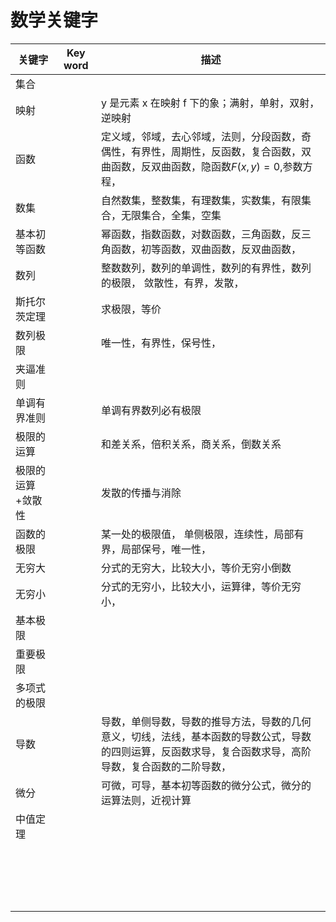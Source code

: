 # 数学关键字

| 关键字            | Key word | 描述                                                         |
| ----------------- | -------- | ------------------------------------------------------------ |
| 集合              |          |                                                              |
| 映射              |          | y 是元素 x 在映射 f 下的象；满射，单射，双射，逆映射         |
| 函数              |          | 定义域，邻域，去心邻域，法则，分段函数，奇偶性，有界性，周期性，反函数，复合函数，双曲函数，反双曲函数，隐函数$F(x, y) = 0$,参数方程， |
| 数集              |          | 自然数集，整数集，有理数集，实数集，有限集合，无限集合，全集，空集 |
| 基本初等函数      |          | 幂函数，指数函数，对数函数，三角函数，反三角函数，初等函数，双曲函数，反双曲函数， |
| 数列              |          | 整数数列，数列的单调性，数列的有界性，数列的极限， 敛散性，有界，发散， |
| 斯托尔茨定理      |          | 求极限，等价                                                 |
| 数列极限          |          | 唯一性，有界性，保号性，                                     |
| 夹逼准则          |          |                                                              |
| 单调有界准则      |          | 单调有界数列必有极限                                         |
| 极限的运算        |          | 和差关系，倍积关系，商关系，倒数关系                         |
| 极限的运算+敛散性 |          | 发散的传播与消除                                             |
| 函数的极限        |          | 某一处的极限值， 单侧极限，连续性，局部有界，局部保号，唯一性， |
| 无穷大            |          | 分式的无穷大，比较大小，等价无穷小倒数                       |
| 无穷小            |          | 分式的无穷小，比较大小，运算律，等价无穷小，                 |
| 基本极限          |          |                                                              |
| 重要极限          |          |                                                              |
| 多项式的极限      |          |                                                              |
| 导数              |          | 导数，单侧导数，导数的推导方法，导数的几何意义，切线，法线，基本函数的导数公式，导数的四则运算，反函数求导，复合函数求导，高阶导数，复合函数的二阶导数， |
| 微分              |          | 可微，可导，基本初等函数的微分公式，微分的运算法则，近视计算 |
| 中值定理          |          |                                                              |
|                   |          |                                                              |
|                   |          |                                                              |
|                   |          |                                                              |
|                   |          |                                                              |
|                   |          |                                                              |
|                   |          |                                                              |
|                   |          |                                                              |
|                   |          |                                                              |
|                   |          |                                                              |
|                   |          |                                                              |
|                   |          |                                                              |
|                   |          |                                                              |
|                   |          |                                                              |
|                   |          |                                                              |
|                   |          |                                                              |
|                   |          |                                                              |
|                   |          |                                                              |
|                   |          |                                                              |

